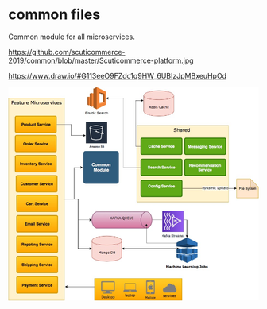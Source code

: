 # common files

Common module for all microservices.

https://github.com/scuticommerce-2019/common/blob/master/Scuticommerce-platform.jpg

 https://www.draw.io/#G113eeO9FZdc1q9HW_6UBIzJpMBxeuHpOd

![alt text](https://github.com/scuticommerce-2019/common/blob/master/Scuticommerce-platform.jpg)
